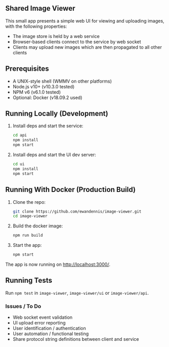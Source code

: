 ## Shared Image Viewer

This small app presents a simple web UI for viewing and uploading images, with the following properties:

 - The image store is held by a web service
 - Browser-based clients connect to the service by web socket
 - Clients may upload new images which are then propagated to all other clients

## Prerequisites

 - A UNIX-style shell (WMMV on other platforms)
 - Node.js v10+ (v10.3.0 tested)
 - NPM v6 (v6.1.0 tested)
 - Optional: Docker (v18.09.2 used)

## Running Locally (Development)

1. Install deps and start the service:
    ```sh
    cd api
    npm install
    npm start
    ```

1. Install deps and start the UI dev server:
    ```sh
    cd ui
    npm install
    npm start
    ```

## Running With Docker (Production Build)

1. Clone the repo:
    ```sh
    git clone https://github.com/ewandennis/image-viewer.git
    cd image-viewer
    ```

1. Build the docker image:
    ```sh
    npm run build
    ```

1. Start the app:
    ```sh
    npm start
    ```

The app is now running on [http://localhost:3000/](http://localhost:3000/).

## Running Tests

Run `npm test` in `image-viewer`, `image-viewer/ui` or `image-viewer/api`.

### Issues / To Do
 - Web socket event validation
 - UI upload error reporting
 - User identification / authentication
 - User automation / functional testing
 - Share protocol string definitions between client and service
